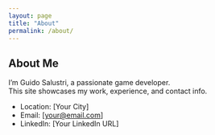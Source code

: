 ```yaml
---
layout: page
title: "About"
permalink: /about/
---
```


## About Me

I’m Guido Salustri, a passionate game developer.  
This site showcases my work, experience, and contact info.

- Location: [Your City]
- Email: [your@email.com]
- LinkedIn: [Your LinkedIn URL]